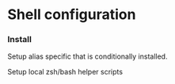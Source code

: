 # Shell configuration

### Install
Setup alias specific that is conditionally installed.

Setup local zsh/bash helper scripts

